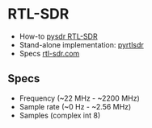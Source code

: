 # RTL-SDR

- How-to [pysdr RTL-SDR](https://pysdr.org/content/rtlsdr.html)
- Stand-alone implementation: [pyrtlsdr](https://github.com/pyrtlsdr/pyrtlsdr)
- Specs [rtl-sdr.com](https://www.rtl-sdr.com/about-rtl-sdr/)

## Specs
- Frequency (~22 MHz - ~2200 MHz)
- Sample rate (~0 Hz - ~2.56 MHz)
- Samples (complex int 8)
